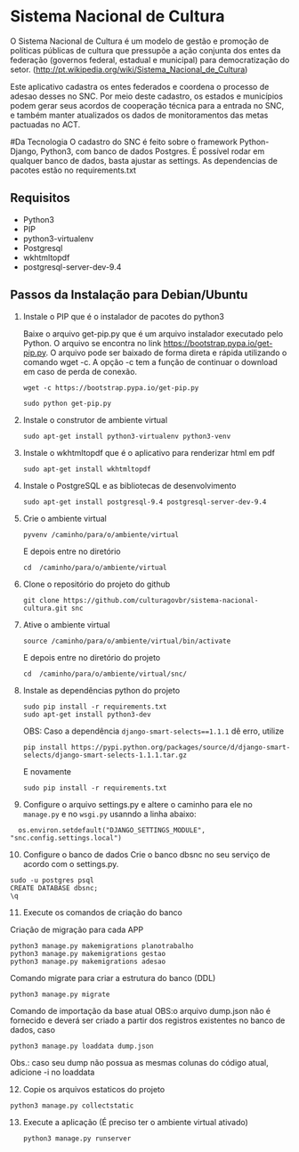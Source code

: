# Sistema Nacional de Cultura
O Sistema Nacional de Cultura é um modelo de gestão e promoção de políticas públicas de cultura que pressupõe a ação conjunta dos entes da federação (governos federal, estadual e municipal) para democratização do setor. (http://pt.wikipedia.org/wiki/Sistema_Nacional_de_Cultura)

Este aplicativo cadastra os entes federados e coordena o processo de adesao desses no SNC. Por meio deste cadastro, os estados e municípios podem gerar seus acordos de cooperação técnica para a entrada no SNC, e também manter atualizados os dados de monitoramentos das metas pactuadas no ACT.

#Da Tecnologia
O cadastro do SNC é feito sobre o framework Python-Django, Python3, com banco de dados Postgres. É possível rodar em qualquer banco de dados, basta ajustar as settings.
As dependencias de pacotes estão no requirements.txt


## Requisitos

* Python3
* PIP
* python3-virtualenv
* Postgresql
* wkhtmltopdf
* postgresql-server-dev-9.4

## Passos da Instalação para Debian/Ubuntu

1. Instale o PIP que é o instalador de pacotes do python3

    Baixe o arquivo get-pip.py que é um arquivo instalador executado pelo Python. O arquivo se encontra no link https://bootstrap.pypa.io/get-pip.py.
O arquivo pode ser baixado de forma direta e rápida utilizando o comando wget -c. A opção -c tem a função de continuar o download em caso de perda de conexão.

    ```
    wget -c https://bootstrap.pypa.io/get-pip.py

    sudo python get-pip.py
    ```

2. Instale o construtor de ambiente virtual
    ```
    sudo apt-get install python3-virtualenv python3-venv
    ```

3. Instale o wkhtmltopdf que é o aplicativo para renderizar html em pdf
    ```
    sudo apt-get install wkhtmltopdf
    ```

4. Instale o PostgreSQL e as bibliotecas de desenvolvimento
    ```
    sudo apt-get install postgresql-9.4 postgresql-server-dev-9.4

    ```    
5. Crie o ambiente virtual
    ```
    pyvenv /caminho/para/o/ambiente/virtual

    ```    
    E depois entre no diretório
     ```
     cd  /caminho/para/o/ambiente/virtual

     ```
6. Clone o repositório do projeto do github
    ```
    git clone https://github.com/culturagovbr/sistema-nacional-cultura.git snc

    ```

7. Ative o ambiente virtual
    ```
    source /caminho/para/o/ambiente/virtual/bin/activate

    ```
    E depois entre no diretório do projeto
     ```
     cd  /caminho/para/o/ambiente/virtual/snc/

     ```

8. Instale as dependências python do projeto
    ```
    sudo pip install -r requirements.txt
    sudo apt-get install python3-dev
    ```
    OBS: Caso a dependência ```django-smart-selects==1.1.1``` dê erro, utilize
     ```
     pip install https://pypi.python.org/packages/source/d/django-smart-selects/django-smart-selects-1.1.1.tar.gz

     ```
     E novamente
     ```
    sudo pip install -r requirements.txt
    ```

9. Configure o arquivo settings.py e altere o caminho para ele no ``` manage.py``` e no ```wsgi.py``` usanndo a  linha abaixo:
```
  os.environ.setdefault("DJANGO_SETTINGS_MODULE", "snc.config.settings.local")
```

10. Configure o banco de dados
Crie o banco dbsnc no seu serviço de acordo com o settings.py.
```
sudo -u postgres psql
CREATE DATABASE dbsnc;
\q
```

11. Execute os comandos de criação do banco

Criação de migração para cada APP
```
python3 manage.py makemigrations planotrabalho
python3 manage.py makemigrations gestao
python3 manage.py makemigrations adesao
```
Comando migrate para criar a estrutura do banco (DDL)
```
python3 manage.py migrate
```
Comando de importação da base atual
OBS:o arquivo dump.json não é fornecido e deverá ser criado a partir dos registros existentes no banco de dados, caso
```
python3 manage.py loaddata dump.json
```
Obs.: caso seu dump não possua as mesmas colunas do código atual, adicione -i no loaddata

12. Copie os arquivos estaticos do projeto
```
python3 manage.py collectstatic
```

13. Execute a aplicação (É preciso ter o ambiente virtual ativado)
    ```
    python3 manage.py runserver

    ```

